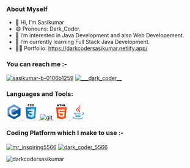 <h3>About Myself</h3>

- 👋 Hi, I’m Sasikumar
- 😄 Pronouns: Dark_Coder.
- 👀 I’m interested in Java Development and also Web Developement.
- 🌱 I’m currently learning Full Stack Java Development.
- 👨‍💻 Portfolio: https://darkcodersasikumar.netlify.app/

 
<h3 align="left">You can reach me :-</h3>
  <p align="left">
  <a href="https://linkedin.com/in/sasikumar-b-0106b1259" target="blank"><img align="center" src="https://raw.githubusercontent.com/rahuldkjain/github-profile-readme-generator/master/src/images/icons/Social/linked-in-alt.svg" alt="sasikumar-b-0106b1259" height="30" width="40" /></a>
  <a href="https://instagram.com/___dark_coder__" target="blank"><img align="center" src="https://raw.githubusercontent.com/rahuldkjain/github-profile-readme-generator/master/src/images/icons/Social/instagram.svg" alt="___dark_coder__" height="30" width="40" /></a>
  </p>


<h3 align="left">Languages and Tools:</h3>
  <p align="left"> <a href="https://www.cprogramming.com/" target="_blank" rel="noreferrer"> <img src="https://raw.githubusercontent.com/devicons/devicon/master/icons/c/c-original.svg" alt="c" width="40" height="40"/> </a> <a href="https://www.w3schools.com/css/" target="_blank" rel="noreferrer"> <img src="https://raw.githubusercontent.com/devicons/devicon/master/icons/css3/css3-original-wordmark.svg" alt="css3" width="40" height="40"/> </a> <a href="https://git-scm.com/" target="_blank" rel="noreferrer"> <img src="https://www.vectorlogo.zone/logos/git-scm/git-scm-icon.svg" alt="git" width="40" height="40"/> </a> <a href="https://www.w3.org/html/" target="_blank" rel="noreferrer"> <img src="https://raw.githubusercontent.com/devicons/devicon/master/icons/html5/html5-original-wordmark.svg" alt="html5" width="40" height="40"/> </a> <a href="https://www.java.com" target="_blank" rel="noreferrer"> <img src="https://raw.githubusercontent.com/devicons/devicon/master/icons/java/java-original.svg" alt="java" width="40" height="40"/> </a> </p>

<h3 align="left">Coding Platform which I make to use :-</h3>
<p>  <a href="https://www.hackerrank.com/mr_inspiring5566" target="blank"><img align="center" src="https://raw.githubusercontent.com/rahuldkjain/github-profile-readme-generator/master/src/images/icons/Social/hackerrank.svg" alt="mr_inspiring5566" height="30" width="40" /></a>
<a href="https://www.leetcode.com/dark_coder_5566" target="blank"><img align="center" src="https://raw.githubusercontent.com/rahuldkjain/github-profile-readme-generator/master/src/images/icons/Social/leet-code.svg" alt="dark_coder_5566" height="30" width="40" /></a>
</p>

  <p><img align="left" src="https://github-readme-stats.vercel.app/api/top-langs?username=darkcodersasikumar&show_icons=true&locale=en&layout=compact" alt="darkcodersasikumar" /></p>


